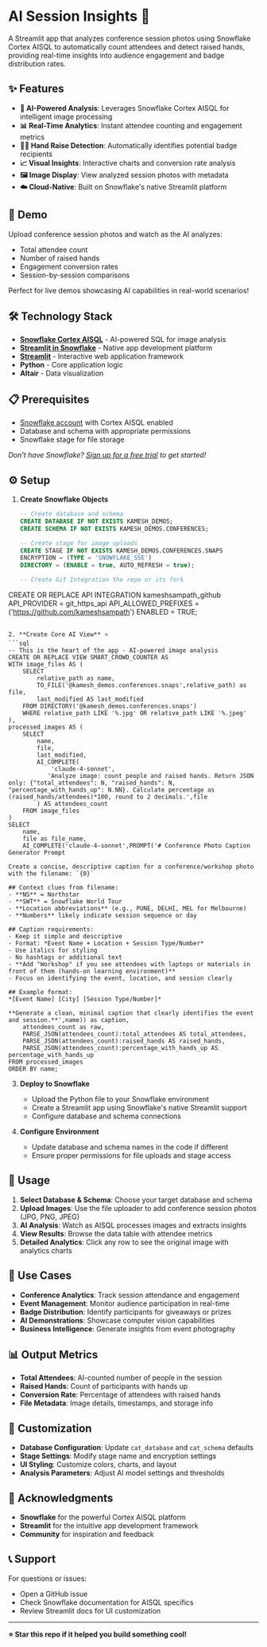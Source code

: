 # AI Session Insights 🎯

A Streamlit app that analyzes conference session photos using Snowflake Cortex AISQL to automatically count attendees and detect raised hands, providing real-time insights into audience engagement and badge distribution rates.

## ✨ Features

- **🤖 AI-Powered Analysis**: Leverages Snowflake Cortex AISQL for intelligent image processing
- **📊 Real-Time Analytics**: Instant attendee counting and engagement metrics
- **🙋‍♀️ Hand Raise Detection**: Automatically identifies potential badge recipients
- **📈 Visual Insights**: Interactive charts and conversion rate analysis
- **🖼️ Image Display**: View analyzed session photos with metadata
- **☁️ Cloud-Native**: Built on Snowflake's native Streamlit platform

## 🚀 Demo

Upload conference session photos and watch as the AI analyzes:
- Total attendee count
- Number of raised hands
- Engagement conversion rates
- Session-by-session comparisons

Perfect for live demos showcasing AI capabilities in real-world scenarios!

## 🛠️ Technology Stack

- **[Snowflake Cortex AISQL](https://docs.snowflake.com/en/user-guide/snowflake-cortex/aisql)** - AI-powered SQL for image analysis
- **[Streamlit in Snowflake](https://docs.snowflake.com/en/developer-guide/streamlit/about-streamlit)** - Native app development platform
- **[Streamlit](https://streamlit.io)** - Interactive web application framework
- **Python** - Core application logic
- **Altair** - Data visualization

## 📋 Prerequisites

- [Snowflake account](https://signup.snowflake.com/) with Cortex AISQL enabled
- Database and schema with appropriate permissions
- Snowflake stage for file storage

*Don't have Snowflake? [Sign up for a free trial](https://signup.snowflake.com/) to get started!*

## ⚙️ Setup

1. **Create Snowflake Objects**
   ```sql
   -- Create database and schema
   CREATE DATABASE IF NOT EXISTS KAMESH_DEMOS;
   CREATE SCHEMA IF NOT EXISTS KAMESH_DEMOS.CONFERENCES;
   
   -- Create stage for image uploads
   CREATE STAGE IF NOT EXISTS KAMESH_DEMOS.CONFERENCES.SNAPS
   ENCRYPTION = (TYPE = 'SNOWFLAKE_SSE')
   DIRECTORY = (ENABLE = true, AUTO_REFRESH = true);
   
   -- Create Git Integration the repo or its fork
  CREATE OR REPLACE API INTEGRATION kameshsampath_github
   API_PROVIDER = git_https_api
   API_ALLOWED_PREFIXES = ('https://github.com/kameshsampath')
   ENABLED = TRUE;
   ```

2. **Create Core AI View** ⭐ 
   ```sql
   -- This is the heart of the app - AI-powered image analysis
   CREATE OR REPLACE VIEW SMART_CROWD_COUNTER AS 
   WITH image_files AS (
       SELECT 
           relative_path as name,
           TO_FILE('@kamesh_demos.conferences.snaps',relative_path) as file,
           last_modified AS last_modified
       FROM DIRECTORY('@kamesh_demos.conferences.snaps')
       WHERE relative_path LIKE '%.jpg' OR relative_path LIKE '%.jpeg'
   ),
   processed_images AS (
       SELECT 
           name,
           file,
           last_modified,
           AI_COMPLETE(
               'claude-4-sonnet',
              'Analyze image: count people and raised hands. Return JSON only: {"total_attendees": N, "raised_hands": N, "percentage_with_hands_up": N.NN}. Calculate percentage as (raised_hands/attendees)*100, round to 2 decimals.',file
           ) AS attendees_count
       FROM image_files
   )
   SELECT 
       name,
       file as file_name,
       AI_COMPLETE('claude-4-sonnet',PROMPT('# Conference Photo Caption Generator Prompt
   
   Create a concise, descriptive caption for a conference/workshop photo with the filename: `{0}`
   
   ## Context clues from filename:
   - **NS** = Northstar
   - **SWT** = Snowflake World Tour  
   - **Location abbreviations** (e.g., PUNE, DELHI, MEL for Melbourne)
   - **Numbers** likely indicate session sequence or day
   
   ## Caption requirements:
   - Keep it simple and descriptive
   - Format: *Event Name + Location + Session Type/Number*
   - Use italics for styling
   - No hashtags or additional text
   - **Add "Workshop" if you see attendees with laptops or materials in front of them (hands-on learning environment)**
   - Focus on identifying the event, location, and session clearly
   
   ## Example format:
   *[Event Name] [City] [Session Type/Number]*
   
   **Generate a clean, minimal caption that clearly identifies the event and session.**',name)) as caption,
       attendees_count as raw,
       PARSE_JSON(attendees_count):total_attendees AS total_attendees,
       PARSE_JSON(attendees_count):raised_hands AS raised_hands,  
       PARSE_JSON(attendees_count):percentage_with_hands_up AS percentage_with_hands_up
   FROM processed_images
   ORDER BY name;
   ```

3. **Deploy to Snowflake**
   - Upload the Python file to your Snowflake environment
   - Create a Streamlit app using Snowflake's native Streamlit support
   - Configure database and schema connections

4. **Configure Environment**
   - Update database and schema names in the code if different
   - Ensure proper permissions for file uploads and stage access

## 📱 Usage

1. **Select Database & Schema**: Choose your target database and schema
2. **Upload Images**: Use the file uploader to add conference session photos (JPG, PNG, JPEG)
3. **AI Analysis**: Watch as AISQL processes images and extracts insights
4. **View Results**: Browse the data table with attendee metrics
5. **Detailed Analytics**: Click any row to see the original image with analytics charts

## 🎯 Use Cases

- **Conference Analytics**: Track session attendance and engagement
- **Event Management**: Monitor audience participation in real-time
- **Badge Distribution**: Identify participants for giveaways or prizes
- **AI Demonstrations**: Showcase computer vision capabilities
- **Business Intelligence**: Generate insights from event photography

## 📊 Output Metrics

- **Total Attendees**: AI-counted number of people in the session
- **Raised Hands**: Count of participants with hands up
- **Conversion Rate**: Percentage of attendees with raised hands
- **File Metadata**: Image details, timestamps, and storage info

## 🔧 Customization

- **Database Configuration**: Update `cat_database` and `cat_schema` defaults
- **Stage Settings**: Modify stage name and encryption settings
- **UI Styling**: Customize colors, charts, and layout
- **Analysis Parameters**: Adjust AI model settings and thresholds

## 🙏 Acknowledgments

- **Snowflake** for the powerful Cortex AISQL platform
- **Streamlit** for the intuitive app development framework
- **Community** for inspiration and feedback

## 📞 Support

For questions or issues:
- Open a GitHub issue
- Check Snowflake documentation for AISQL specifics
- Review Streamlit docs for UI customization

---

**⭐ Star this repo if it helped you build something cool!**

